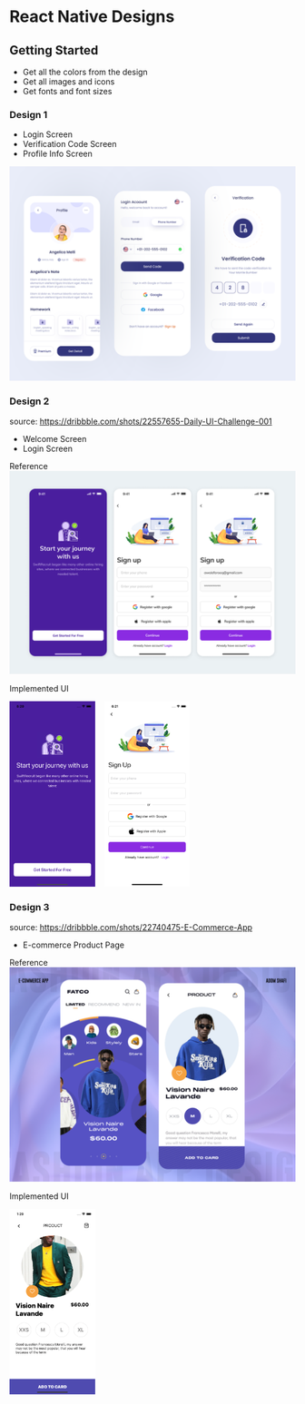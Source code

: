 # React Native Designs
## Getting Started
- Get all the colors from the design
- Get all images and icons
- Get fonts and font sizes

### Design 1
- Login Screen
- Verification Code Screen
- Profile Info Screen

![Deisgn 1](/designs/app_design_1.png)

### Design 2
source: https://dribbble.com/shots/22557655-Daily-UI-Challenge-001

- Welcome Screen
- Login Screen

Reference
![Deisgn 2](/designs/design2/app_design_login_signup.png)

Implemented UI

<img src="/designs/design2/design2_getting_started.png" width="30%">&nbsp;&nbsp;&nbsp;&nbsp;<img src="/designs/design2/design2_login.png" width="30%">


### Design 3
source: https://dribbble.com/shots/22740475-E-Commerce-App

- E-commerce Product Page

Reference
![Deisgn 3](/designs/design3/app_design_3.png)

Implemented UI

<img src="/designs/design3/app_design_shop.png" width="30%">



